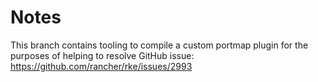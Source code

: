# Notes

This branch contains tooling to compile a custom portmap plugin for the purposes of helping to resolve GitHub issue: https://github.com/rancher/rke/issues/2993
